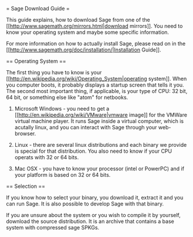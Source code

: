 = Sage Download Guide =

This guide explains, how to download Sage from one of the [[http://www.sagemath.org/mirrors.html|download mirrors]]. You need to know your operating system and maybe some specific information.

For more information on how to actually install Sage, please read on in the [[http://www.sagemath.org/doc/installation/|Installation Guide]].

== Operating System ==

The first thing you have to know is your [[http://en.wikipedia.org/wiki/Operating_System|operating system]]. When you computer boots, it probably displays a startup screen that tells it you. The second most important thing, if applicable, is your type of CPU: 32 bit, 64 bit, or something else like "atom" for netbooks.

 1. Microsoft Windows - you need to get a [[http://en.wikipedia.org/wiki/VMware|vmware image]] for the VMWare virtual machine player. It runs Sage inside a virtual computer, which is acutally linux, and you can interact with Sage through your web-browser.

 2. Linux - there are several linux distributions and each binary we provide is special for that distribution. You also need to know if your CPU operats with 32 or 64 bits.

 3. Mac OSX - you have to know your processor (intel or PowerPC) and if your platform is based on 32 or 64 bits.

== Selection ==

If you know how to select your binary, you download it, extract it and you can run Sage. It is also possible to develop Sage with that binary.

If you are unsure about the system or you wish to compile it by yourself, download the source distribution. It is an archive that contains a base system with compressed sage SPKGs. 
